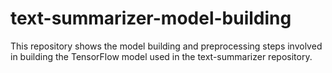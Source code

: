 # text-summarizer-model-building
This repository shows the model building and preprocessing steps involved in building the TensorFlow model used in the text-summarizer repository. 

